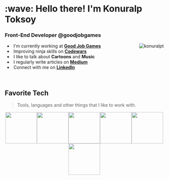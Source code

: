 <h1 align="left" id="macropower-title">:wave: Hello there! I'm Konuralp Toksoy</h1>
<h3 align="left">Front-End Developer @goodjobgames</h3>

<a href="#macropower-title">
  <img src="https://github-readme-stats.vercel.app/api?username=konuralpt&theme=github_dark&show_icons=true&show_icons=true&count_private=true&include_all_commits=true&custom_title=some%20stats&border_color=8c6c9e&title_color=fff&icon_color=ffc700&text_color=fff" alt="konuralpt" align="right" />
</a>

- &nbsp;I'm currently working at **[Good Job Games]**
- &nbsp;Improving ninja skills on **[Codewars]**
- &nbsp;I like to talk about **Cartoons** and **Music**
- &nbsp;I regularly write articles on **[Medium]**
- &nbsp;Connect with me on **[LinkedIn]**

<br>

<h2 align="left" id="macropower-tech">Favorite Tech</h2>

> Tools, languages and other things that I like to work with.

<p align="center">
  <img src="https://media3.giphy.com/media/ln7z2eWriiQAllfVcn/200w.webp" width="100"><img src="https://i.giphy.com/media/LMt9638dO8dftAjtco/200.webp" width="100"><img src="https://i.giphy.com/media/eNAsjO55tPbgaor7ma/200w.webp" width="100"><img src="https://i.giphy.com/media/VgGthkhUvGgOit7Y9i/200.webp" width="100"><img src="https://i.giphy.com/media/KzJkzjggfGN5Py6nkT/200.webp" width="100"><img src="https://i.giphy.com/media/IdyAQJVN2kVPNUrojM/200.webp" width="100"><br><br>
</p>

<!-- links -->

[Good Job Games]: https://goodjobgames.com "Good Job Games"
[Medium]: https://konuralpt.medium.com "Konuralp Toksoy Medium"
[linkedin]: https://www.linkedin.com/in/konuralp-toksoy "Konuralp Toksoy LinkedIn"
[codewars]: https://www.codewars.com/users/konuralpt "Konuralp Toksoy Codewars"
